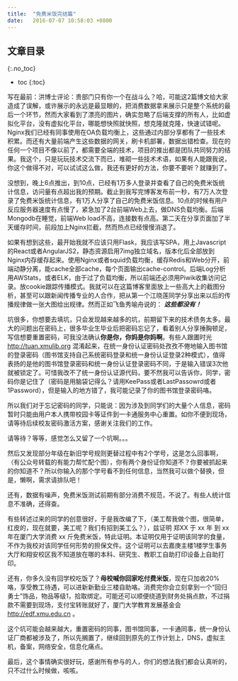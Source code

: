 ```yaml
---
title:  "免费米饭完结篇"
date:   2016-07-07 10:58:03 +0800
---
```



## 文章目录

{:.no_toc}

* toc
{:toc}


写在最前：洪博士评论：贵部门只有你一个在战斗么？哈，可能这2篇博文给大家造成了误解，或许展示的永远是最显眼的，把消费数据拿来展示只是整个系统的最后一个环节，然而大家看到了漂亮的图片，确实忽略了后端支撑的所有人，比如虚拟化平台，没有虚拟化平台，哪能想快照就快照，想克隆就克隆，快速试错呢。Nginx我们已经有同事使用在OA负载均衡上，这些通过内部分享都有了一些技术积累。而还有大量前端产生这些数据的网关，刷卡机部署，数据出错检查。现在的任何一个项目不像以前了，都需要全端的技术，项目的推出都是团队共同努力的结果。我这个，只是玩玩技术交流下而已，堆砌一些技术术语，如果有人能跟我说，你这个做得不对，可以试试这么做，我还有更好的方法，你要不要听？就赚到了。

没想到，晚上6点推出，到10点，已经有1万多人登录并查看了自己的免费米饭统计信息，访问量有点超出我的预期。截止到我写完博客发布前一秒，有7万人次登录了免费米饭统计信息，有1万人分享了自己的免费米饭信息。10点的时候有用户反应服务器速度有点慢了，紧急加了2台前端Web上去，做DNS负载均衡。后端Mongodb在睡觉，前端Web load不高，连接数有点高。第二天在分享页面加了半天缓存时间，前段加上Nginx拦截，然而热点已经慢慢消退了。

如果有想到这些，最开始我就不应该只用Flask，我应该写SPA，用上Javascript的React或者AngularJS2，静态资源启用7img独立域名，版本化后全部放到Nginx内存缓存起来。使用Nginx或者squid负载均衡，缓存Redis和Web分开，前端动静分离，能cache全部cache，每个页面输出cache-control。后端Log分析用AWStats，或者ELK，由于过了负载均衡，所以前端还必须用Piwik收集访问记录。放cookie跟踪传播模式。我就可以在这篇博客里面放上一些高大上的截图分析，甚至可以跟新闻传播专业的人合作，把从第一个江晓莲同学分享出来以后的传播规律做一张大图给出规律。然而正如飞鱼秀喻舟说的：
***这些都没有！***

坑很多，你想要去填坑，只会发现越来越多的坑，前期留下来的技术债务太多。最大的问题出在密码上，很多毕业生毕业后把密码忘记了，看着别人分享捶胸顿足，写信想要重置密码，可我没法确认**你是你，你妈是你妈啊**。有些人跟圕时光 http://tuan.xmulib.org 混淆起来，在统一身份认证密码处孜孜不倦地输入图书馆的登录密码（图书馆支持自己系统密码登录和统一身份认证登录2种模式），值得表扬的是他的图书馆登录密码和统一身份认证登录密码不同，于是输入错误3次他就被锁定了。可惜我改不了统一身份认证源代码，要不然我可以告诉你，同学，密码你是记住了（密码是用脑袋记得么？请用KeePass或者LastPassowrd或者1Password），但是输入的地方错了，我可能记录了你的图书馆登录密码咯。

所以我们对于忘记密码的同学，只能说：因为涉及到同学们的大量个人信息，密码暂时只能由用户本人携带校园卡等证件到一卡通服务中心重置。如你不便到现场，请等待后续校友密码激活方案，感谢关注我们的工作。

请等待？等等，感觉怎么又留了一个坑啊。。。

然后又发现部分年级在新旧学号规则更替过程中有2个学号，这是怎么回事啊，（有公众号转载的有能力帮忙配个图），你有两个身份证你知道不？你要被抓起来的你知道不？所以你输入的那个学号看不到任何信息，当然我可以做个替换，但是，懒啊，需求请排队吧！

还有，数据有噪声，免费米饭测试前期有部分消费不规范，不说了。有些人统计信息不准确，还得查。

有些转述过来的同学的创意很好，于是我改编了下，（美工帮我做个图，很简单，红皮的，现在就要，美工呢？我们有招到美工么？），兹证明 郑XX 于 xx 年 到 xx 年在厦门大学消费 xx 斤免费米饭，特此证明。本证明仅用于证明该同学的食量，不作为我校对该同学任何形势的担保文件。这个证明可以去嘉庚主楼1楼学生事务大厅和翔安校区我不知道放在哪的本科、研究生、教职工自助打印设备上自助打印。

还有，你多久没有回学校吃饭了？**母校喊你回家吃付费米饭**，现在只加收20%咯，享受教工待遇，可以进新新勤业三楼自助咯。消费完你会立刻拿到一个“回归勇士”饰品，物品等级1，拾取绑定。可能还可以顺便绕道到财务处捐点款，不过捐款不需要到现场，支付宝转账就好了，厦门大学教育发展基金会 http://edf.xmu.edu.cn 。

这个坑可能会越来越大，重置密码的同事，图书馆同事，一卡通同事，统一身份认证厂商都被涉及了，所以先搁置了，继续回到原先的工作计划上，DNS，虚拟主机，备案，网络安全，信息化痛点。

最后，这个事情确实很好玩，感谢所有参与的人，你们的想法我们都会认真听的，只不过什么时候做，咳咳。




